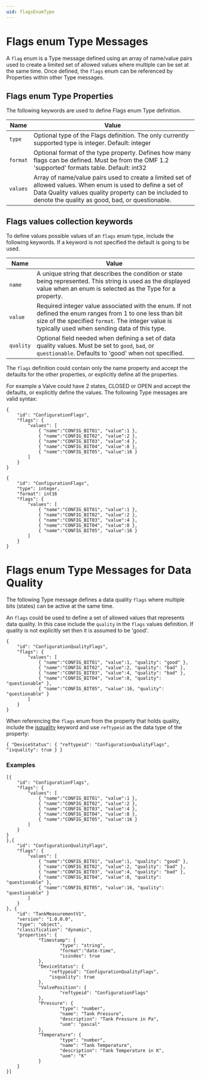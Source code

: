 ```yaml
---
uid: flagsEnumType
---
```


# Flags enum Type Messages

A `flag` enum is a Type message defined using an array of name/value pairs used to create a limited set of allowed values where multiple can be set at the same time. Once defined, the `flags` enum can be referenced by Properties within other Type messages.

## Flags enum Type Properties

The following keywords are used to define Flags enum Type definition.

| Name | Value |
| --- | --- |
| `type` | Optional type of the Flags definition. The only currently supported type is integer. Default: integer |
| `format` | Optional format of the type property. Defines how many flags can be defined. Must be from the OMF 1.2 'supported' formats table. Default: int32 |
| `values` | Array of name/value pairs used to create a limited set of allowed values. When enum is used to define a set of Data Quality values quality property can be included to denote the quality as good, bad, or questionable. |

## Flags values collection keywords
To define values possible values of an `flags` enum type, include the following keywords. If a keyword is not specified the default is going to be used.

| Name | Value |
| --- | --- |
| `name` | A unique string that describes the condition or state being represented. This string is used as the displayed value when an enum is selected as the Type for a property. |
| `value` | Required integer value associated with the enum. If not defined the enum ranges from 1 to one less than bit size of the specified `format`. The integer value is typically used when sending data of this type. |
| `quality` | Optional field needed when defining a set of data quality values. Must be set to `good`, `bad`, or `questionable`. Defaults to \'good\' when not specified. |

The `flags` definition could contain only the name property and accept the defaults for the other properties, or explicitly define all the properties. 

For example a Valve could have 2 states, CLOSED or OPEN and accept the defaults, or explicitly define the values. The following Type messages are valid syntax:

	{ 
		"id": "ConfigurationFlags", 
		"flags": {
			"values": [ 
                { "name":"CONFIG_BIT01", "value":1 }, 
                { "name":"CONFIG_BIT02", "value":2 },
                { "name":"CONFIG_BIT03", "value":4 },
                { "name":"CONFIG_BIT04", "value":8 },
                { "name":"CONFIG_BIT05", "value":16 } 
            ] 
		}
	}

    { 
		"id": "ConfigurationFlags",
        "type": integer,
        "format": int16
		"flags": {
			"values": [ 
                { "name":"CONFIG_BIT01", "value":1 }, 
                { "name":"CONFIG_BIT02", "value":2 },
                { "name":"CONFIG_BIT03", "value":4 },
                { "name":"CONFIG_BIT04", "value":8 },
                { "name":"CONFIG_BIT05", "value":16 } 
            ] 
		}
	}
    


# Flags enum Type Messages for Data Quality

The following Type message defines a data quality `flags` where multiple bits (states) can be active at the same time.

An `flags` could be used to define a set of allowed values that represents data quality. In this case include the `quality` in the `flags` values definition. 
If quality is not explicitly set then it is assumed to be \'good\'.

	{ 
		"id": "ConfigurationQualityFlags", 
		"flags": {
			"values": [ 
                { "name":"CONFIG_BIT01", "value":1, "quality": "good" }, 
                { "name":"CONFIG_BIT02", "value":2, "quality": "bad" },
                { "name":"CONFIG_BIT03", "value":4, "quality": "bad" },
                { "name":"CONFIG_BIT04", "value":8, "quality": "questionable" },
                { "name":"CONFIG_BIT05", "value":16, "quality": "questionable" } 
            ] 
		}
	}


When referencing the `flags` enum from the property that holds quality, include the [isquality](xref:typePropertiesAndFormats) keyword and use `reftypeid` as the data type of the property:

    { "DeviceStatus": { "reftypeid": "ConfigurationQualityFlags", "isquality": true } }



### Examples


	[{ 
		"id": "ConfigurationFlags", 
		"flags": {
			"values": [ 
                { "name":"CONFIG_BIT01", "value":1 }, 
                { "name":"CONFIG_BIT02", "value":2 },
                { "name":"CONFIG_BIT03", "value":4 },
                { "name":"CONFIG_BIT04", "value":8 },
                { "name":"CONFIG_BIT05", "value":16 } 
            ] 
		}
	}
	},{ 
		"id": "ConfigurationQualityFlags", 
		"flags": {
			"values": [ 
                { "name":"CONFIG_BIT01", "value":1, "quality": "good" }, 
                { "name":"CONFIG_BIT02", "value":2, "quality": "bad" },
                { "name":"CONFIG_BIT03", "value":4, "quality": "bad" },
                { "name":"CONFIG_BIT04", "value":8, "quality": "questionable" },
                { "name":"CONFIG_BIT05", "value":16, "quality": "questionable" } 
            ] 
		}
	}, {
        "id": "TankMeasurementV1",
        "version": "1.0.0.0",
        "type": "object",
        "classification": "dynamic",
        "properties": {
                "Timestamp": {
                        "type": "string",
                        "format":"date-time",
                        "isindex": true
                },
				"DeviceStatus": {
					"reftypeid": "ConfigurationQualityFlags", 
					"isquality": true
				},
                "ValvePosition": {
                        "reftypeid": "ConfigurationFlags"
                },
                "Pressure": {
                        "type": "number",
                        "name": "Tank Pressure",
                        "description": "Tank Pressure in Pa",
                        "uom": "pascal"
                },
                "Temperature": {
                        "type": "number",
                        "name": "Tank Temperature",
                        "description": "Tank Temperature in K",
                        "uom": "K"
                }
        }
	}]
